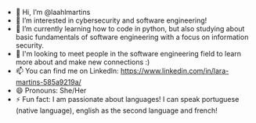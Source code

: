 - 👋 Hi, I’m @laahlmartins
- 👀 I’m interested in cybersecurity and software engineering!
- 🌱 I’m currently learning how to code in python, but also studying about basic fundamentals of software engineering with a focus on information security.
- 💞️ I'm looking to meet people in the software engineering field to learn more about and make new connections :)
- 📫 You can find me on Linkedln: https://www.linkedin.com/in/lara-martins-585a9219a/
- 😄 Pronouns: She/Her
- ⚡ Fun fact: I am passionate about languages! I can speak portuguese (native language), english as the second language and french! 

<!---
laahlmartins/laahlmartins is a ✨ special ✨ repository because its `README.md` (this file) appears on your GitHub profile.
You can click the Preview link to take a look at your changes.
--->

